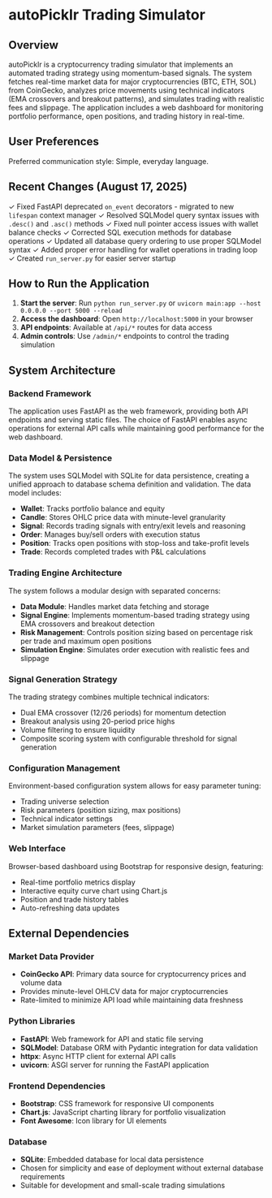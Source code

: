 # autoPicklr Trading Simulator

## Overview

autoPicklr is a cryptocurrency trading simulator that implements an automated trading strategy using momentum-based signals. The system fetches real-time market data for major cryptocurrencies (BTC, ETH, SOL) from CoinGecko, analyzes price movements using technical indicators (EMA crossovers and breakout patterns), and simulates trading with realistic fees and slippage. The application includes a web dashboard for monitoring portfolio performance, open positions, and trading history in real-time.

## User Preferences

Preferred communication style: Simple, everyday language.

## Recent Changes (August 17, 2025)

✓ Fixed FastAPI deprecated `on_event` decorators - migrated to new `lifespan` context manager
✓ Resolved SQLModel query syntax issues with `.desc()` and `.asc()` methods
✓ Fixed null pointer access issues with wallet balance checks
✓ Corrected SQL execution methods for database operations
✓ Updated all database query ordering to use proper SQLModel syntax
✓ Added proper error handling for wallet operations in trading loop
✓ Created `run_server.py` for easier server startup

## How to Run the Application

1. **Start the server**: Run `python run_server.py` or `uvicorn main:app --host 0.0.0.0 --port 5000 --reload`
2. **Access the dashboard**: Open `http://localhost:5000` in your browser
3. **API endpoints**: Available at `/api/*` routes for data access
4. **Admin controls**: Use `/admin/*` endpoints to control the trading simulation

## System Architecture

### Backend Framework
The application uses FastAPI as the web framework, providing both API endpoints and serving static files. The choice of FastAPI enables async operations for external API calls while maintaining good performance for the web dashboard.

### Data Model & Persistence
The system uses SQLModel with SQLite for data persistence, creating a unified approach to database schema definition and validation. The data model includes:
- **Wallet**: Tracks portfolio balance and equity
- **Candle**: Stores OHLC price data with minute-level granularity
- **Signal**: Records trading signals with entry/exit levels and reasoning
- **Order**: Manages buy/sell orders with execution status
- **Position**: Tracks open positions with stop-loss and take-profit levels
- **Trade**: Records completed trades with P&L calculations

### Trading Engine Architecture
The system follows a modular design with separated concerns:
- **Data Module**: Handles market data fetching and storage
- **Signal Engine**: Implements momentum-based trading strategy using EMA crossovers and breakout detection
- **Risk Management**: Controls position sizing based on percentage risk per trade and maximum open positions
- **Simulation Engine**: Simulates order execution with realistic fees and slippage

### Signal Generation Strategy
The trading strategy combines multiple technical indicators:
- Dual EMA crossover (12/26 periods) for momentum detection
- Breakout analysis using 20-period price highs
- Volume filtering to ensure liquidity
- Composite scoring system with configurable threshold for signal generation

### Configuration Management
Environment-based configuration system allows for easy parameter tuning:
- Trading universe selection
- Risk parameters (position sizing, max positions)
- Technical indicator settings
- Market simulation parameters (fees, slippage)

### Web Interface
Browser-based dashboard using Bootstrap for responsive design, featuring:
- Real-time portfolio metrics display
- Interactive equity curve chart using Chart.js
- Position and trade history tables
- Auto-refreshing data updates

## External Dependencies

### Market Data Provider
- **CoinGecko API**: Primary data source for cryptocurrency prices and volume data
- Provides minute-level OHLCV data for major cryptocurrencies
- Rate-limited to minimize API load while maintaining data freshness

### Python Libraries
- **FastAPI**: Web framework for API and static file serving
- **SQLModel**: Database ORM with Pydantic integration for data validation
- **httpx**: Async HTTP client for external API calls
- **uvicorn**: ASGI server for running the FastAPI application

### Frontend Dependencies
- **Bootstrap**: CSS framework for responsive UI components
- **Chart.js**: JavaScript charting library for portfolio visualization
- **Font Awesome**: Icon library for UI elements

### Database
- **SQLite**: Embedded database for local data persistence
- Chosen for simplicity and ease of deployment without external database requirements
- Suitable for development and small-scale trading simulations